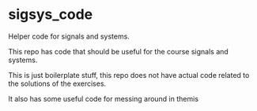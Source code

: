 # sigsys_code
Helper code for signals and systems.

This repo has code that should be useful for the course signals and systems.

This is just boilerplate stuff, this repo does not have actual code related to the solutions of the exercises.

It also has some useful code for messing around in themis
